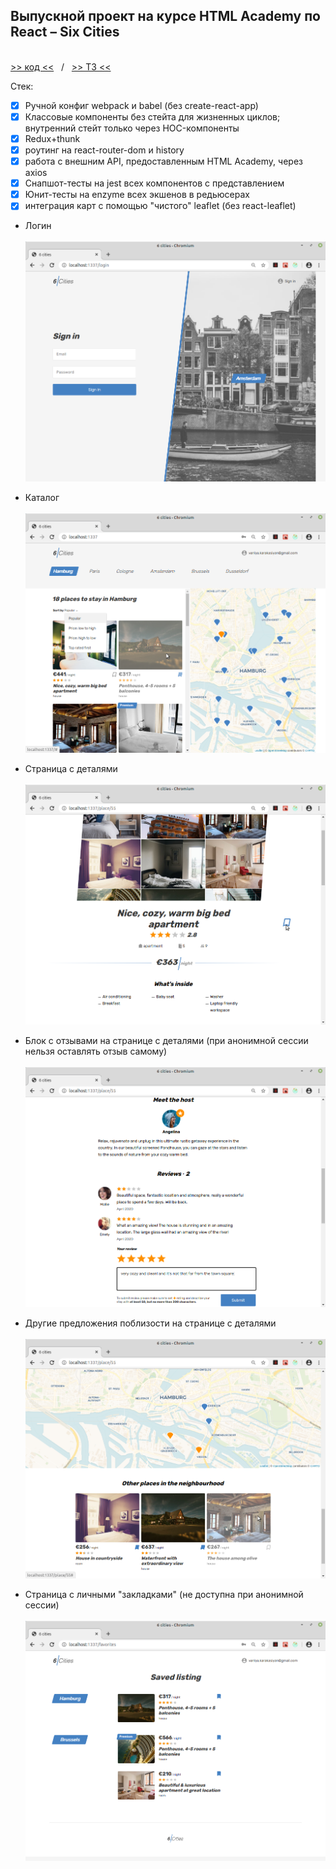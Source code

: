 ## Выпускной проект на курсе HTML Academy по React &ndash; Six Cities
\
[>> код <<](https://github.com/vaniya-k/1353919-six-cities-3)&nbsp;&nbsp;&nbsp;/&nbsp;&nbsp;&nbsp;[>> ТЗ <<](specs.pdf)

Стек:
- [x] Ручной конфиг webpack и babel (без create-react-app)
- [x] Классовые компоненты без стейта для жизненных циклов; внутренний стейт только через HOC-компоненты
- [x] Redux+thunk
- [x] роутинг на react-router-dom и history
- [x] работа с внешним API, предоставленным HTML Academy, через axios
- [x] Снапшот-тесты на jest всех компонентов с представлением
- [x] Юнит-тесты на enzyme всех экшенов в редьюсерах
- [x] интеграция карт с помощью "чистого" leaflet (без react-leaflet)

* Логин 
\
\
![login](01.png)

* Каталог
\
\
![catalog](02.png)

* Страница с деталями
\
\
![details](03.png)

* Блок с отзывами на странице с деталями (при анонимной сессии нельзя оставлять отзыв самому)
\
\
![details](04.png)

* Другие предложения поблизости на странице с деталями
\
\
![details](05.png)

* Страница с личными "закладками" (не доступна при анонимной сессии)
\
\
![details](06.png)
